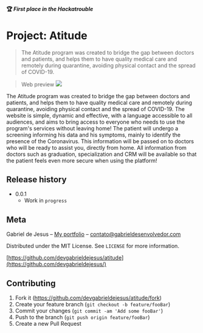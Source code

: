 #### 🏆 _First place in the Hackatrouble_

# Project: Atitude

> The Atitude program was created to bridge the gap between doctors and patients, and helps them to have quality medical care and remotely during quarantine, avoiding physical contact and the spread of COVID-19.


> Web preview
![](public/assets/web-preview.gif)


The Atitude program was created to bridge the gap between doctors and patients, and helps them to have quality medical care and remotely during quarantine, avoiding physical contact and the spread of COVID-19. The website is simple, dynamic and effective, with a language accessible to all audiences, and aims to bring access to everyone who needs to use the program's services without leaving home! The patient will undergo a screening informing his data and his symptoms, mainly to identify the presence of the Coronavirus. This information will be passed on to doctors who will be ready to assist you, directly from home. All information from doctors such as graduation, specialization and CRM will be available so that the patient feels even more secure when using the platform!


## Release history

* 0.0.1
    * Work in `progress`

## Meta

Gabriel de Jesus – [My portfolio](https://gabrieldesenvolvedor.com/) – contato@gabrieldesenvolvedor.com

Distributed under the MIT License. See `LICENSE` for more information.

[https://github.com/devgabrieldejesus/atitude](https://github.com/devgabrieldejesus/)

## Contributing

1. Fork it (<https://github.com/devgabrieldejesus/atitude/fork>)
2. Create your feature branch (`git checkout -b feature/fooBar`)
3. Commit your changes (`git commit -am 'Add some fooBar'`)
4. Push to the branch (`git push origin feature/fooBar`)
5. Create a new Pull Request
